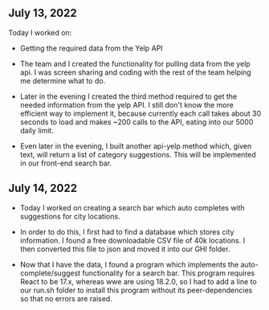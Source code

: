 ## July 13, 2022

Today I worked on:

* Getting the required data from the Yelp API

* The team and I created the functionality for pulling data from the yelp api. I was screen sharing and coding with the rest of the team helping me determine what to do.

* Later in the evening I created the third method required to get the needed information from the yelp API. I still don't know the more efficient way to implement it, because currently each call takes about 30 seconds to load and makes ~200 calls to the API, eating into our 5000 daily limit. 

* Even later in the evening, I built another api-yelp method which, given text, will return a list of category suggestions. This will be implemented in our front-end search bar.

## July 14, 2022

* Today I worked on creating a search bar which auto completes with suggestions for city locations.

* In order to do this, I first had to find a database which stores city information. I found a free downloadable CSV file of 40k locations. I then converted this file to json and moved it into our GHI folder.

* Now that I have the data, I found a program which implements the auto-complete/suggest functionality for a search bar. This program requires React to be 17.x, whereas wwe are using 18.2.0, so I had to add a line to our run.sh folder to install this program without its peer-dependencies so that no errors are raised.


